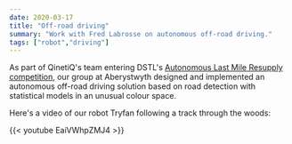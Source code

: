 ```yaml
---
date: 2020-03-17
title: "Off-road driving"
summary: "Work with Fred Labrosse on autonomous off-road driving."
tags: ["robot","driving"]
---
```


As part of QinetiQ's team entering DSTL's [Autonomous Last Mile Resupply
competition](https://www.gov.uk/government/publications/accelerator-competition-autonomous-last-mile-supply/accelerator-competition-autonomous-last-mile-resupply),
our group at Aberystwyth designed and implemented an autonomous off-road
driving solution based on road detection with statistical models in
an unusual colour space.

Here's a video of our robot Tryfan following a track through the woods:

{{< youtube EaiVWhpZMJ4 >}}
